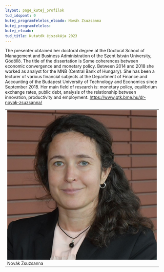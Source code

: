 ```yaml
---
layout: page_kutej_profilok
tud_idopont: 0
kutej_programfelelos_eloado: Novák Zsuzsanna
kutej_programfelelos: 
kutej_eloado:
tud_title: Kutatók éjszakája 2023
---
```

The presenter obtained her doctoral degree at the Doctoral School of Management and Business Administration of the Szent István University, Gödöllő. The title of the dissertation is Some coherences between economic convergence and monetary policy. Between 2014 and 2018 she worked as analyst for the MNB (Central Bank of Hungary). She has been a lecturer of various financial subjects at the Department of Finance and Accounting of the Budapest University of Technology and Economics since September 2018. 
Her main field of research is: monetary policy, equilibrium exchange rates, public debt, analysis of the relationship between innovation, productivity and employment. https://www.gtk.bme.hu/dr-novak-zsuzsanna/

 <table class="picture">
<tr>
<td>

<div class="gallery">
    <img src="images/Novak_Zsuzsanna.jpg" max-width="250" max-height="200">
  <div class="desc">Novák Zsuzsanna</div>
</div>

</td>
</tr>
</table>
